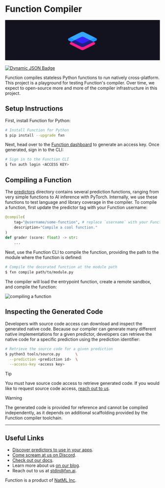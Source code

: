 # Function Compiler
![function logo](https://raw.githubusercontent.com/fxnai/.github/main/logo_wide.png)

[![Dynamic JSON Badge](https://img.shields.io/badge/dynamic/json?url=https%3A%2F%2Fdiscord.com%2Fapi%2Finvites%2Fy5vwgXkz2f%3Fwith_counts%3Dtrue&query=%24.approximate_member_count&logo=discord&logoColor=white&label=Function%20community)](https://discord.gg/fxn)

Function compiles stateless Python functions to run natively cross-platform.
This project is a playground for testing Function's compiler. Over time, we expect to open-source more 
and more of the compiler infrastructure in this project.

## Setup Instructions
First, install Function for Python:
```sh
# Install Function for Python
$ pip install --upgrade fxn
```

Next, head over to the [Function dashboard](https://fxn.ai/settings/developer) to generate an access key. 
Once generated, sign in to the CLI:
```sh
# Sign in to the Function CLI
$ fxn auth login <ACCESS KEY>
```

## Compiling a Function
The [predictors](/predictors) directory contains several prediction functions, ranging from very simple functions to 
AI inference with PyTorch. Internally, we use these functions to test language and library coverage in the compiler.
To compile a function, first update the predictor tag with your Function username:
```py
@compile(
    tag="@username/some-function", # replace `username` with your Function username
    description="Compile a cool function."
)
def grader (score: float) -> str:
    ...
```

Next, use the Function CLI to compile the function, providing the path to the module where the function is defined:
```sh
# Compile the decorated function at the module path
$ fxn compile path/to/module.py
```

The compiler will load the entrypoint function, create a remote sandbox, and compile the function:

![compiling a function](https://fxn.ai/fma.gif)

## Inspecting the Generated Code
Developers with source code access can download and inspect the generated native code. 
Because our compiler can generate many different native implementations for a given predictor, developers 
can retrieve the native code for a specific prediction using the prediction identifier:
```sh
# Retrieve the source code for a given prediction
$ python3 tools/source.py       \
  --prediction <prediction id>  \
  --access-key <access key>
```

> [!TIP]
> You must have source code access to retrieve generated code. If you would like to request source code access, [reach out to us](mailto:stdin@fxn.ai).

> [!WARNING]
> The generated code is provided for reference and cannot be compiled independently, as it depends on additional scaffolding provided by the Function compiler toolchain.

---

## Useful Links
- [Discover predictors to use in your apps](https://fxn.ai/explore).
- [Come scream at us on Discord](https://discord.gg/fxn).
- [Check out our docs](https://docs.fxn.ai).
- Learn more about us [on our blog](https://blog.fxn.ai).
- Reach out to us at [stdin@fxn.ai](mailto:stdin@fxn.ai).

Function is a product of [NatML Inc](https://github.com/natmlx).